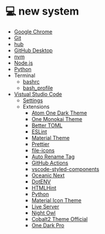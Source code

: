 # 💻 new system

* [Google Chrome][1]
* [Git][2]
* [hub][3]
* [GitHub Desktop][4]
* [nvm][5]
* [Node.js][6]
* [Python][7]
* Terminal
    * [bashrc][8]
    * [bash_profile][9]
* [Vistual Studio Code][10]
    * [Settings][11]
    * Extensions
        * [Atom One Dark Theme][12]
        * [One Monokai Theme][13]
        * [Better TOML][14]
        * [ESLint][15]
        * [Material Theme][16]
        * [Prettier][17]
        * [file-icons][18]
        * [Auto Rename Tag][19]
        * [GitHub Actions][20]
        * [vscode-styled-components][21]
        * [Oceanic Next][22]
        * [DotENV][23]
        * [HTMLHint][24]
        * [Python][25]
        * [Material Icon Theme][26]
        * [Live Server][27]
        * [Night Owl][28]
        * [Cobalt2 Theme Official][29]
        * [One Dark Pro][30]


[1]: https://www.google.com/chrome/
[2]: https://git-scm.com/
[3]: https://hub.github.com/
[4]: https://desktop.github.com/
[5]: https://github.com/nvm-sh/nvm
[6]: https://nodejs.org/
[7]: https://www.python.org/
[8]: https://github.com/bradgarropy/dotfiles/blob/master/.bashrc
[9]: https://github.com/bradgarropy/dotfiles/blob/master/.bash_profile
[10]: https://code.visualstudio.com/
[11]: https://github.com/bradgarropy/dotfiles/blob/master/vscode/settings.json
[12]: https://marketplace.visualstudio.com/items/akamud.vscode-theme-onedark
[13]: https://marketplace.visualstudio.com/items/azemoh.one-monokai
[14]: https://marketplace.visualstudio.com/items/bungcip.better-toml
[15]: https://marketplace.visualstudio.com/items/dbaeumer.vscode-eslint
[16]: https://marketplace.visualstudio.com/items/Equinusocio.vsc-material-theme
[17]: https://marketplace.visualstudio.com/items/esbenp.prettier-vscode
[18]: https://marketplace.visualstudio.com/items/file-icons.file-icons
[19]: https://marketplace.visualstudio.com/items/formulahendry.auto-rename-tag
[20]: https://marketplace.visualstudio.com/items/formulahendry.github-actions
[21]: https://marketplace.visualstudio.com/items/jpoissonnier.vscode-styled-components
[22]: https://marketplace.visualstudio.com/items/mhartington.oceanic-next
[23]: https://marketplace.visualstudio.com/items/mikestead.dotenv
[24]: https://marketplace.visualstudio.com/items/mkaufman.HTMLHint
[25]: https://marketplace.visualstudio.com/items/ms-python.python
[26]: https://marketplace.visualstudio.com/items/PKief.material-icon-theme
[27]: https://marketplace.visualstudio.com/items/ritwickdey.LiveServer
[28]: https://marketplace.visualstudio.com/items/sdras.night-owl
[29]: https://marketplace.visualstudio.com/items/wesbos.theme-cobalt2
[30]: https://marketplace.visualstudio.com/items/zhuangtongfa.Material-theme
